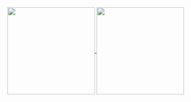 <a href="https://github.com/minorcell">
  <img height=200 align="center" src="https://github-readme-stats.vercel.app/api?username=minorcell&theme=transparent" />
  <img height=200 align="center" src="https://github-readme-stats.vercel.app/api/top-langs?username=minorcell&layout=compact&langs_count=8&card_width=200&theme=transparent" />
</a>
